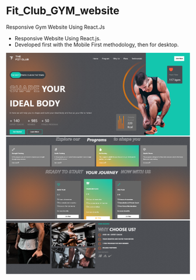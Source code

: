 ﻿# Fit_Club_GYM_website
 Responsive Gym Website Using React.Js 


- Responsive Website Using React.js.
- Developed first with the Mobile First methodology, then for desktop.


![scientific_calculator_React.js](/1.png)
![scientific_calculator_React.js](/2.png)
![scientific_calculator_React.js](/3.png)
